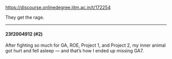 https://discourse.onlinedegree.iitm.ac.in/t/172254

They get the rage.</p><hr>

<h4>23f2004912 (#2)</h4>
<p>After fighting so much for GA, ROE, Project 1, and Project 2, my inner animal got hurt and fell asleep — and that’s how I ended up missing GA7.